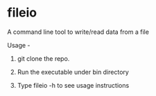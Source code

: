 # fileio
A command line tool to write/read data from a file

Usage -

1. git clone the repo.

2. Run the executable under bin directory

3. Type fileio -h to see usage instructions

 
